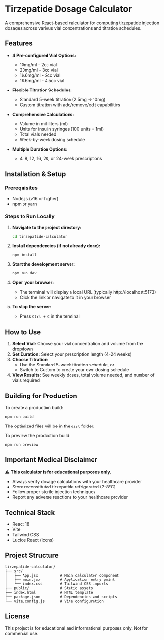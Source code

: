 # Tirzepatide Dosage Calculator

A comprehensive React-based calculator for computing tirzepatide injection dosages across various vial concentrations and titration schedules.

## Features

- **4 Pre-configured Vial Options:**
  - 10mg/ml - 2cc vial
  - 20mg/ml - 3cc vial
  - 16.6mg/ml - 2cc vial
  - 16.6mg/ml - 4.5cc vial

- **Flexible Titration Schedules:**
  - Standard 5-week titration (2.5mg → 10mg)
  - Custom titration with add/remove/edit capabilities

- **Comprehensive Calculations:**
  - Volume in milliliters (ml)
  - Units for insulin syringes (100 units = 1ml)
  - Total vials needed
  - Week-by-week dosing schedule

- **Multiple Duration Options:**
  - 4, 8, 12, 16, 20, or 24-week prescriptions

## Installation & Setup

### Prerequisites
- Node.js (v16 or higher)
- npm or yarn

### Steps to Run Locally

1. **Navigate to the project directory:**
   ```bash
   cd tirzepatide-calculator
   ```

2. **Install dependencies (if not already done):**
   ```bash
   npm install
   ```

3. **Start the development server:**
   ```bash
   npm run dev
   ```

4. **Open your browser:**
   - The terminal will display a local URL (typically http://localhost:5173)
   - Click the link or navigate to it in your browser

5. **To stop the server:**
   - Press `Ctrl + C` in the terminal

## How to Use

1. **Select Vial:** Choose your vial concentration and volume from the dropdown
2. **Set Duration:** Select your prescription length (4-24 weeks)
3. **Choose Titration:**
   - Use the Standard 5-week titration schedule, or
   - Switch to Custom to create your own dosing schedule
4. **View Results:** See weekly doses, total volume needed, and number of vials required

## Building for Production

To create a production build:

```bash
npm run build
```

The optimized files will be in the `dist` folder.

To preview the production build:

```bash
npm run preview
```

## Important Medical Disclaimer

⚠️ **This calculator is for educational purposes only.**

- Always verify dosage calculations with your healthcare provider
- Store reconstituted tirzepatide refrigerated (2-8°C)
- Follow proper sterile injection techniques
- Report any adverse reactions to your healthcare provider

## Technical Stack

- React 18
- Vite
- Tailwind CSS
- Lucide React (icons)

## Project Structure

```
tirzepatide-calculator/
├── src/
│   ├── App.jsx          # Main calculator component
│   ├── main.jsx         # Application entry point
│   └── index.css        # Tailwind CSS imports
├── public/              # Static assets
├── index.html           # HTML template
├── package.json         # Dependencies and scripts
└── vite.config.js       # Vite configuration
```

## License

This project is for educational and informational purposes only. Not for commercial use.
